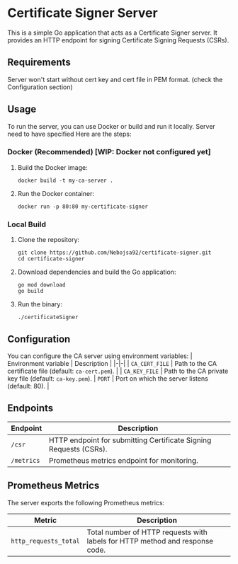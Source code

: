 # Certificate Signer Server

This is a simple Go application that acts as a Certificate Signer server. It provides an HTTP endpoint for signing Certificate Signing Requests (CSRs).
## Requirements
Server won't start without cert key and cert file in PEM format.
(check the Configuration section)
## Usage
To run the server, you can use Docker or build and run it locally.
Server need to have specified 
Here are the steps:
### Docker (Recommended) [WIP: Docker not configured yet]
1. Build the Docker image:
    ```
    docker build -t my-ca-server .
    ```
2. Run the Docker container:
    ```
    docker run -p 80:80 my-certificate-signer
    ```
### Local Build
1. Clone the repository:
    ```
    git clone https://github.com/Nebojsa92/certificate-signer.git
    cd certificate-signer
    ```
2. Download dependencies and build the Go application:
    ```
    go mod download
    go build
    ```
3. Run the binary:
    ```
    ./certificateSigner
    ```

## Configuration
You can configure the CA server using environment variables:
| Environment variable | Description |
|-|-|
| ```CA_CERT_FILE``` | Path to the CA certificate file (default: ```ca-cert.pem```). |
| ```CA_KEY_FILE```  | Path to the CA private key file (default: ```ca-key.pem```).
| ```PORT``` | Port on which the server listens (default: 80). |

## Endpoints
| Endpoint | Description |
|-|-|
| ```/csr``` | HTTP endpoint for submitting Certificate Signing Requests (CSRs).|
| ```/metrics``` | Prometheus metrics endpoint for monitoring. |

## Prometheus Metrics
The server exports the following Prometheus metrics:

| Metric | Description |
|-|-|
| ```http_requests_total``` | Total number of HTTP requests with labels for HTTP method and response code.|
